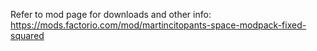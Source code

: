 Refer to mod page for downloads and other info:
https://mods.factorio.com/mod/martincitopants-space-modpack-fixed-squared
